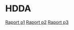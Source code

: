 # HDDA

[Raport p1](https://www.overleaf.com/1781265253mgmxmdskkhrt)
[Raport p2](https://www.overleaf.com/1781265253mgmxmdskkhrt)
[Raport p3](https://www.overleaf.com/1781265253mgmxmdskkhrt)
